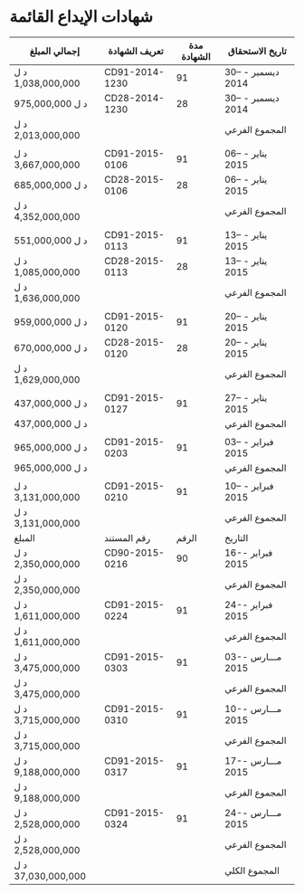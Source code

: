 # شهادات الإيداع القائمة

| إجمالي المبلغ | تعريف الشهادة | مدة الشهادة | تاريخ الاستحقاق |
|---------------|----------------|-------------|-----------------|
| د ل 1,038,000,000 | CD91-2014-1230 | 91 | 30– ديسمبر - 2014 |
| د ل 975,000,000 | CD28-2014-1230 | 28 | 30– ديسمبر - 2014 |
| د ل 2,013,000,000 | | | المجموع الفرعي |
| | | | |
| د ل 3,667,000,000 | CD91-2015-0106 | 91 | 06– يناير - 2015 |
| د ل 685,000,000 | CD28-2015-0106 | 28 | 06– يناير - 2015 |
| د ل 4,352,000,000 | | | المجموع الفرعي |
| | | | |
| د ل 551,000,000 | CD91-2015-0113 | 91 | 13– يناير - 2015 |
| د ل 1,085,000,000 | CD28-2015-0113 | 28 | 13– يناير - 2015 |
| د ل 1,636,000,000 | | | المجموع الفرعي |
| | | | |
| د ل 959,000,000 | CD91-2015-0120 | 91 | 20– يناير - 2015 |
| د ل 670,000,000 | CD28-2015-0120 | 28 | 20– يناير - 2015 |
| د ل 1,629,000,000 | | | المجموع الفرعي |
| | | | |
| د ل 437,000,000 | CD91-2015-0127 | 91 | 27– يناير - 2015 |
| د ل 437,000,000 | | | المجموع الفرعي |
| | | | |
| د ل 965,000,000 | CD91-2015-0203 | 91 | 03– فبراير - 2015 |
| د ل 965,000,000 | | | المجموع الفرعي |
| | | | |
| د ل 3,131,000,000 | CD91-2015-0210 | 91 | 10– فبراير - 2015 |
| د ل 3,131,000,000 | | | المجموع الفرعي |
| المبلغ | رقم المستند | الرقم | التاريخ |
| د ل 2,350,000,000 | CD90-2015-0216 | 90 | 16-فبراير - 2015 |
| د ل 2,350,000,000 | | | المجموع الفرعي |
| د ل 1,611,000,000 | CD91-2015-0224 | 91 | 24-فبراير - 2015 |
| د ل 1,611,000,000 | | | المجموع الفرعي |
| د ل 3,475,000,000 | CD91-2015-0303 | 91 | 03-مـــارس - 2015 |
| د ل 3,475,000,000 | | | المجموع الفرعي |
| د ل 3,715,000,000 | CD91-2015-0310 | 91 | 10-مـــارس - 2015 |
| د ل 3,715,000,000 | | | المجموع الفرعي |
| د ل 9,188,000,000 | CD91-2015-0317 | 91 | 17-مـــارس - 2015 |
| د ل 9,188,000,000 | | | المجموع الفرعي |
| د ل 2,528,000,000 | CD91-2015-0324 | 91 | 24-مـــارس - 2015 |
| د ل 2,528,000,000 | | | المجموع الفرعي |
| د ل 37,030,000,000 | | | المجموع الكلي |